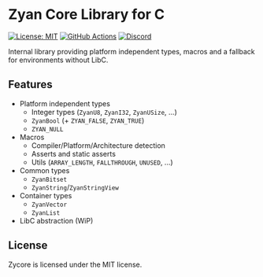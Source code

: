# Zyan Core Library for C

<a href="./LICENSE"><img src="https://img.shields.io/badge/License-MIT-blue.svg" alt="License: MIT"></a>
<a href="https://github.com/zyantific/zycore-c/actions"><img src="https://github.com/zyantific/zycore-c/workflows/GitHub%20Actions%20CI/badge.svg" alt="GitHub Actions"></a>
<a href="https://discord.zyantific.com/"><img src="https://img.shields.io/discord/390136917779415060.svg?logo=discord&label=Discord" alt="Discord"></a>

Internal library providing platform independent types, macros and a fallback for environments without LibC.

## Features

- Platform independent types
  - Integer types (`ZyanU8`, `ZyanI32`, `ZyanUSize`, ...)
  - `ZyanBool` (+ `ZYAN_FALSE`, `ZYAN_TRUE`)
  - `ZYAN_NULL`
- Macros
  - Compiler/Platform/Architecture detection
  - Asserts and static asserts
  - Utils (`ARRAY_LENGTH`, `FALLTHROUGH`, `UNUSED`, ...)
- Common types
  - `ZyanBitset`
  - `ZyanString`/`ZyanStringView`
- Container types
  - `ZyanVector`
  - `ZyanList`
- LibC abstraction (WiP)

## License

Zycore is licensed under the MIT license.
